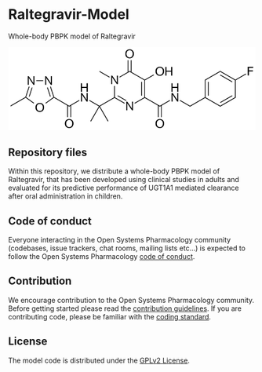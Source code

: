 # Raltegravir-Model
Whole-body PBPK model of Raltegravir

<p align="center">
  <img src="Raltegravir.png">
</p>

## Repository files

Within this repository, we distribute a whole-body PBPK model of Raltegravir, that has been developed using clinical studies in adults and evaluated for its predictive performance of UGT1A1 mediated clearance after oral administration in children. 


## Code of conduct

Everyone interacting in the Open Systems Pharmacology community  (codebases, issue trackers, chat rooms, mailing lists etc...) is  expected to follow the Open Systems Pharmacology [code of conduct](https://github.com/Open-Systems-Pharmacology/Suite/blob/master/CODE_OF_CONDUCT.md#contributor-covenant-code-of-conduct).

## Contribution

We encourage contribution to the Open Systems Pharmacology community. Before getting started please read the [contribution guidelines](https://github.com/Open-Systems-Pharmacology/Suite/blob/master/CONTRIBUTING.md#ways-to-contribute). If you are contributing code, please be familiar with the [coding standard](https://github.com/Open-Systems-Pharmacology/Suite/blob/master/CODING_STANDARDS.md#visual-studio-settings).

## License

The model code is distributed under the [GPLv2 License](https://github.com/Open-Systems-Pharmacology/Suite/blob/develop/LICENSE).
